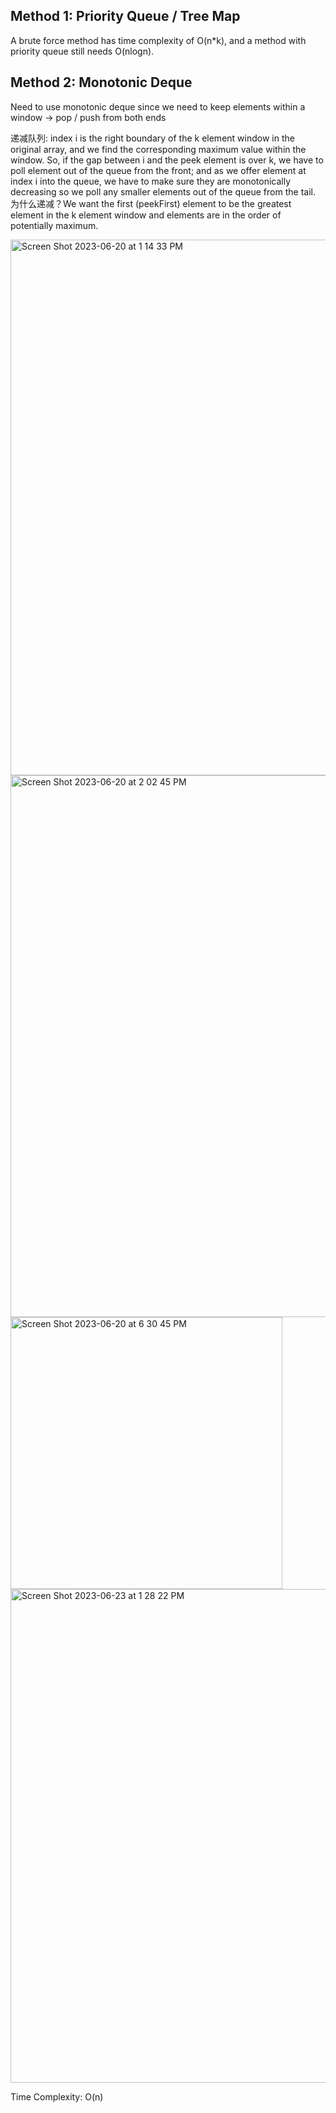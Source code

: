 ## Method 1: Priority Queue / Tree Map

A brute force method has time complexity of O(n*k), and a method with priority queue still needs O(nlogn).

## Method 2: Monotonic Deque

Need to use monotonic deque since we need to keep elements within a window -> pop / push from both ends

递减队列: index i is the right boundary of the k element window in the original array, and we find the corresponding maximum value within the window. So, if the gap between i and the peek element is over k, we have to poll element out of the queue from the front; and as we offer element at index i into the queue, we have to make sure they are monotonically decreasing so we poll any smaller elements out of the queue from the tail. 为什么递减？We want the first (peekFirst) element to be the greatest element in the k element window and elements are in the order of potentially maximum.

<img width="857" alt="Screen Shot 2023-06-20 at 1 14 33 PM" src="https://github.com/MaiJi97/Leetcode/assets/106039830/9fbb5162-f057-45ee-ae51-7196ec862554.png">

<img width="867" alt="Screen Shot 2023-06-20 at 2 02 45 PM" src="https://github.com/MaiJi97/Leetcode/assets/106039830/8e8a790a-d844-4cd7-9545-35dc33bed571.png">

<img width="435" alt="Screen Shot 2023-06-20 at 6 30 45 PM" src="https://github.com/MaiJi97/Leetcode/assets/106039830/7c3ad19b-880c-421b-9317-222485207104.png">

<img width="790" alt="Screen Shot 2023-06-23 at 1 28 22 PM" src="https://github.com/MaiJi97/Leetcode/assets/106039830/74c0e352-4e24-43d4-adc3-e2bc4597ef3e.png">

Time Complexity: O(n)

